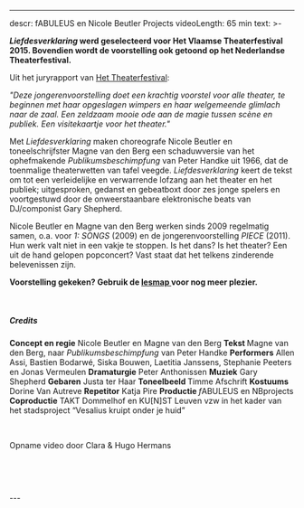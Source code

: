 
---
descr: fABULEUS en Nicole Beutler Projects
videoLength: 65 min
text: >-
  <p><strong><em>Liefdesverklaring</em> werd geselecteerd voor Het Vlaamse Theaterfestival 2015. Bovendien wordt de voorstelling ook getoond op het Nederlandse Theaterfestival.</strong></p><p>Uit het juryrapport van <a href="http://www.theaterfestival.be/2015/jury">Het Theaterfestival</a>:</p><p><em>"Deze jongerenvoorstelling doet een krachtig voorstel voor alle theater, te beginnen met haar opgeslagen wimpers en haar welgemeende glimlach naar de zaal. Een zeldzaam mooie ode aan de magie tussen scène en publiek. Een visitekaartje voor het theater."</em></p><p>Met <em>Liefdesverklaring</em> maken choreografe Nicole Beutler en toneelschrijfster Magne van den Berg een schaduwversie van het ophefmakende <em>Publikumsbeschimpfung</em> van Peter Handke uit 1966, dat de toenmalige theaterwetten van tafel veegde. <em>Liefdesverklaring</em> keert de tekst om tot een verleidelijke en verwarrende lofzang aan het theater en het publiek; uitgesproken, gedanst en gebeatboxt door zes jonge spelers en voortgestuwd door de onweerstaanbare elektronische beats van DJ/componist Gary Shepherd.</p><p>Nicole Beutler en Magne van den Berg werken sinds 2009 regelmatig samen, o.a. voor <em>1: SONGS</em> (2009) en de jongerenvoorstelling <em>PIECE </em>(2011). Hun werk valt niet in een vakje te stoppen. Is het dans? Is het theater? Een uit de hand gelopen popconcert? Vast staat dat het telkens zinderende belevenissen zijn.</p><p><strong>Voorstelling gekeken? Gebruik de </strong><a href="https://www.fabuleus.be/assets/originals/1Vn0THKZ5gJzhp51W1Dh9q_LQYLfoi8qB.pdf" target="_blank"><strong>lesmap </strong></a><strong>voor nog meer plezier.</strong></p><p>‍</p><h5>Credits</h5><p><strong>Concept en regie</strong> Nicole Beutler en Magne van den Berg <strong>Tekst </strong>Magne van den Berg, naar <em>Publikumsbeschimpfung </em>van Peter Handke <strong>Performers</strong> Allen Assi, Bastien Bodarwé, Siska Bouwen, Laetitia Janssens, Stephanie Peeters en Jonas Vermeulen <strong>Dramaturgie</strong> Peter Anthonissen <strong>Muziek</strong> Gary Shepherd <strong>Gebaren</strong> Justa ter Haar <strong>Toneelbeeld </strong>Timme Afschrift <strong>Kostuums </strong>Dorine Van Autreve <strong>Repetitor</strong> Katja Pire <strong>Productie </strong><em>f</em>ABULEUS en NBprojects <strong>Coproductie</strong> TAKT Dommelhof en KU[N]ST Leuven vzw in het kader van het stadsproject “Vesalius kruipt onder je huid”</p><p>‍</p><p>Opname video door Clara &amp; Hugo Hermans</p><p>‍</p><p>‍</p>
---
